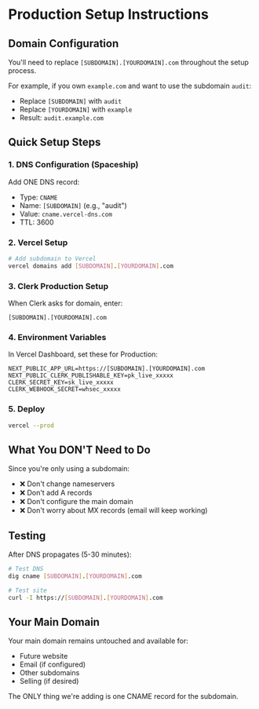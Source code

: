 # Production Setup Instructions

## Domain Configuration

You'll need to replace `[SUBDOMAIN].[YOURDOMAIN].com` throughout the setup process.

For example, if you own `example.com` and want to use the subdomain `audit`:
- Replace `[SUBDOMAIN]` with `audit`
- Replace `[YOURDOMAIN]` with `example`
- Result: `audit.example.com`

## Quick Setup Steps

### 1. DNS Configuration (Spaceship)

Add ONE DNS record:
- Type: `CNAME`
- Name: `[SUBDOMAIN]` (e.g., "audit")
- Value: `cname.vercel-dns.com`
- TTL: 3600

### 2. Vercel Setup

```bash
# Add subdomain to Vercel
vercel domains add [SUBDOMAIN].[YOURDOMAIN].com
```

### 3. Clerk Production Setup

When Clerk asks for domain, enter:
```
[SUBDOMAIN].[YOURDOMAIN].com
```

### 4. Environment Variables

In Vercel Dashboard, set these for Production:
```
NEXT_PUBLIC_APP_URL=https://[SUBDOMAIN].[YOURDOMAIN].com
NEXT_PUBLIC_CLERK_PUBLISHABLE_KEY=pk_live_xxxxx
CLERK_SECRET_KEY=sk_live_xxxxx
CLERK_WEBHOOK_SECRET=whsec_xxxxx
```

### 5. Deploy

```bash
vercel --prod
```

## What You DON'T Need to Do

Since you're only using a subdomain:
- ❌ Don't change nameservers
- ❌ Don't add A records
- ❌ Don't configure the main domain
- ❌ Don't worry about MX records (email will keep working)

## Testing

After DNS propagates (5-30 minutes):
```bash
# Test DNS
dig cname [SUBDOMAIN].[YOURDOMAIN].com

# Test site
curl -I https://[SUBDOMAIN].[YOURDOMAIN].com
```

## Your Main Domain

Your main domain remains untouched and available for:
- Future website
- Email (if configured)
- Other subdomains
- Selling (if desired)

The ONLY thing we're adding is one CNAME record for the subdomain.